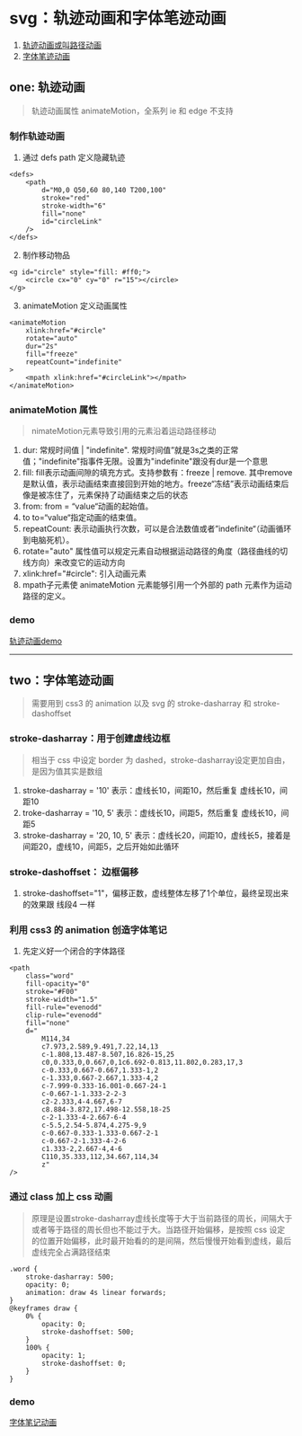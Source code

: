 # svg：轨迹动画和字体笔迹动画
1. [轨迹动画或叫路径动画](#one-)
2. [字体笔迹动画](#two-)

## one: 轨迹动画
> 轨迹动画属性 animateMotion，全系列 ie 和 edge 不支持 

### 制作轨迹动画
1. 通过 defs path 定义隐藏轨迹

```
<defs>
    <path
        d="M0,0 Q50,60 80,140 T200,100"
        stroke="red"
        stroke-width="6"
        fill="none"
        id="circleLink"
    />
</defs>
```

2. 制作移动物品

```
<g id="circle" style="fill: #ff0;">
    <circle cx="0" cy="0" r="15"></circle>
</g>
```

3. animateMotion 定义动画属性

```
<animateMotion
    xlink:href="#circle"
    rotate="auto"
    dur="2s"
    fill="freeze"
    repeatCount="indefinite"
>
    <mpath xlink:href="#circleLink"></mpath>
</animateMotion>
```

### animateMotion 属性
> nimateMotion元素导致引用的元素沿着运动路径移动

1. dur: 常规时间值 | "indefinite". 常规时间值”就是3s之类的正常值；"indefinite"指事件无限。设置为"indefinite"跟没有dur是一个意思
2. fill: fill表示动画间隙的填充方式。支持参数有：freeze | remove. 其中remove是默认值，表示动画结束直接回到开始的地方。freeze“冻结”表示动画结束后像是被冻住了，元素保持了动画结束之后的状态
3. from: from = “value“动画的起始值。
4. to to=“value“指定动画的结束值。
5. repeatCount: 表示动画执行次数，可以是合法数值或者”indefinite“（动画循环到电脑死机）。
6. rotate="auto" 属性值可以规定元素自动根据运动路径的角度（路径曲线的切线方向）来改变它的运动方向
7. xlink:href="#circle": 引入动画元素
8. mpath子元素使 animateMotion 元素能够引用一个外部的 path 元素作为运动路径的定义。

### demo
[轨迹动画demo](https://www.tomz.club/projects/2020-02/200111.html)

------

## two：字体笔迹动画
> 需要用到 css3 的 animation 以及 svg 的 stroke-dasharray 和 stroke-dashoffset

### stroke-dasharray：用于创建虚线边框
> 相当于 css 中设定 border 为 dashed，stroke-dasharray设定更加自由，是因为值其实是数组
1. stroke-dasharray = '10' 表示：虚线长10，间距10，然后重复 虚线长10，间距10
2. troke-dasharray = '10, 5' 表示：虚线长10，间距5，然后重复 虚线长10，间距5
3. stroke-dasharray = '20, 10, 5' 表示：虚线长20，间距10，虚线长5，接着是间距20，虚线10，间距5，之后开始如此循环

###  stroke-dashoffset： 边框偏移
1. stroke-dashoffset="1"，偏移正数，虚线整体左移了1个单位，最终呈现出来的效果跟 线段4 一样

### 利用 css3 的 animation 创造字体笔记
1. 先定义好一个闭合的字体路径

```
<path
    class="word"
    fill-opacity="0"
    stroke="#F00"
    stroke-width="1.5"
    fill-rule="evenodd"
    clip-rule="evenodd"
    fill="none"
    d="
        M114,34
        c7.973,2.589,9.491,7.22,14,13
        c-1.808,13.487-8.507,16.826-15,25
        c0,0.333,0,0.667,0,1c6.692-0.813,11.802,0.283,17,3
        c-0.333,0.667-0.667,1.333-1,2
        c-1.333,0.667-2.667,1.333-4,2
        c-7.999-0.333-16.001-0.667-24-1
        c-0.667-1-1.333-2-2-3
        c2-2.333,4-4.667,6-7
        c8.884-3.872,17.498-12.558,18-25
        c-2-1.333-4-2.667-6-4
        c-5.5,2.54-5.874,4.275-9,9
        c-0.667-0.333-1.333-0.667-2-1
        c-0.667-2-1.333-4-2-6
        c1.333-2,2.667-4,4-6
        C110,35.333,112,34.667,114,34
        z"
/>
```

### 通过 class 加上 css 动画
> 原理是设置stroke-dasharray虚线长度等于大于当前路径的周长，间隔大于或者等于路径的周长但也不能过于大。当路径开始偏移，是按照 css 设定的位置开始偏移，此时最开始看的的是间隔，然后慢慢开始看到虚线，最后虚线完全占满路径结束

```
.word {
    stroke-dasharray: 500;
    opacity: 0;
    animation: draw 4s linear forwards;
}
@keyframes draw {
    0% {
        opacity: 0;
        stroke-dashoffset: 500;
    }
    100% {
        opacity: 1;
        stroke-dashoffset: 0;
    }
}
```

### demo
[字体笔记动画](https://www.tomz.club/projects/2020-02/200112.html)